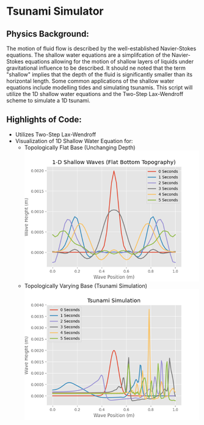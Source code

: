 # Tsunami Simulator
## Physics Background:
The motion of fluid flow is described by the well-established Navier-Stokes equations. The shallow water equations are a simplifcation of the Navier-Stokes equations allowing for the motion of shallow layers of liquids under gravitational influence to be described. It should ne noted that the term "shallow" implies that the depth of the fluid is significantly smaller than its horizontal length. Some common applications of the shallow water equations include modelling tides and simulating tsunamis. This script will utilize the 1D shallow water equations and the Two-Step Lax-Wendroff scheme to simulate a 1D tsunami.

## Highlights of Code:
* Utilizes Two-Step Lax-Wendroff
* Visualization of 1D Shallow Water Equation for:
    * Topologically Flat Base (Unchanging Depth)
    ![](https://github.com/a-rigido/Tsunami-Simulator/blob/master/flat_bottom_SWE.png)        
    * Topologically Varying Base (Tsunami Simulation)
    ![](https://github.com/a-rigido/Tsunami-Simulator/blob/master/tsunami_simulation_SWE.png)
    

